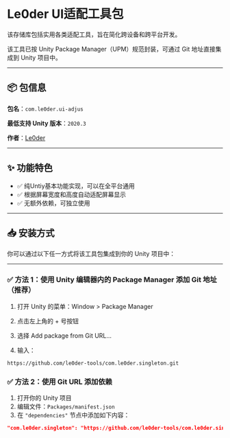 # Le0der UI适配工具包

该存储库包括实用各类适配工具，旨在简化跨设备和跨平台开发。

该工具已按 Unity Package Manager（UPM）规范封装，可通过 Git 地址直接集成到 Unity 项目中。

---

## 📦 包信息
**包名**：`com.le0der.ui-adjus`

**最低支持 Unity 版本**：`2020.3` 

**作者**：[Le0der](https://github.com/le0der)

---

## ✨ 功能特色

- ✅ 纯Untiy基本功能实现，可以在全平台通用
- ✅ 根据屏幕宽度和高度自动适配屏幕显示
- ✅ 无额外依赖，可独立使用

---

## 📥 安装方式

你可以通过以下任一方式将该工具包集成到你的 Unity 项目中：

---
### ✅ 方法 1：使用 Unity 编辑器内的 Package Manager 添加 Git 地址（推荐）

1. 打开 Unity 的菜单：Window > Package Manager

2. 点击左上角的 + 号按钮

3. 选择 Add package from Git URL...

4. 输入：
```arduino
https://github.com/le0der-tools/com.le0der.singleton.git
```
### ✅ 方法 2：使用 Git URL 添加依赖

1. 打开你的 Unity 项目
2. 编辑文件：`Packages/manifest.json`
3. 在 `"dependencies"` 节点中添加如下内容：

```json
"com.le0der.singleton": "https://github.com/le0der-tools/com.le0der.singleton.git"
```
